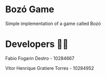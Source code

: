 # Bozó Game

Simple implementation of a game called Bozó

# Developers 👨‍💻

Fabio Fogarin Destro - 10284667

Vitor Henrique Gratiere Torres - 10284952

